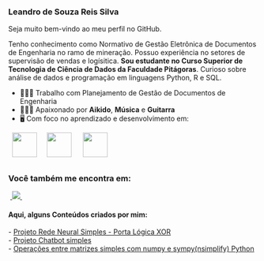 ### Leandro de Souza Reis Silva

Seja muito bem-vindo ao meu perfil no GitHub.

Tenho conhecimento como Normativo de Gestão Eletrônica de Documentos de Engenharia no ramo de mineração. Possuo experiência no setores de supervisão de vendas e logísitica. **Sou estudante no Curso Superior de Tecnologia de Ciência de Dados da Faculdade Pitágoras**. Curioso sobre análise de dados e programação em linguagens Python, R e SQL.

- 🧑🏾‍💼 Trabalho com Planejamento de Gestão de Documentos de Engenharia
- 🥋🎶🎸 Apaixonado por **Aikido**, **Música** e **Guitarra**
- 🖥️ Com foco no aprendizado e desenvolvimento em:
<div style="display: inline">
  &nbsp;&nbsp;<img width='50' height='50' src="https://cdn.jsdelivr.net/gh/devicons/devicon/icons/python/python-original.svg" />&nbsp;&nbsp;
  &nbsp;&nbsp;<img width='50' height='50' src="https://cdn.jsdelivr.net/gh/devicons/devicon/icons/r/r-original.svg" />&nbsp;&nbsp;&nbsp;
  &nbsp;&nbsp;<img width='50' height='50' src="https://cdn.jsdelivr.net/gh/devicons/devicon@latest/icons/sqldeveloper/sqldeveloper-original.svg" />
          
  </div> 

##

### Você também me encontra em:
&nbsp;<a href="https://www.linkedin.com/in/leandro-de-souza-reis-silva-0034b5265/">
  <img src="https://img.shields.io/badge/linkedin-%230077B5.svg?style=for-the-badge&logo=linkedin&logoColor=white">
</a>&nbsp;

#### Aqui, alguns Conteúdos criados por mim:
</a>
- <a href="https://github.com/leedtsci/leedtsci/blob/main/PortfolioFundamentosIA.ipynb">
    Projeto Rede Neural Simples - Porta Lógica XOR
  </a> <br>
  </a>
- <a href="https://github.com/leedtsci/leedtsci/blob/main/Chatbot_portfolio.ipynb">
    Projeto Chatbot simples
  </a> <br>
</a>
- <a href="https://trinket.io/python3/21b4f7ff25">
    Operações entre matrizes simples com numpy e sympy(nsimplify) Python
  </a> <br>

